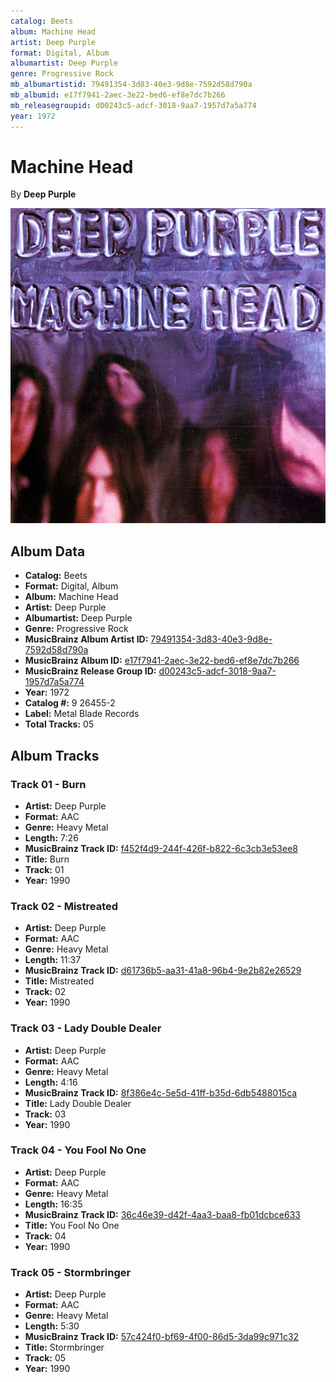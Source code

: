```yaml
---
catalog: Beets
album: Machine Head
artist: Deep Purple
format: Digital, Album
albumartist: Deep Purple
genre: Progressive Rock
mb_albumartistid: 79491354-3d83-40e3-9d8e-7592d58d790a
mb_albumid: e17f7941-2aec-3e22-bed6-ef8e7dc7b266
mb_releasegroupid: d00243c5-adcf-3018-9aa7-1957d7a5a774
year: 1972
---
```


# Machine Head

By **Deep Purple**

![](../../assets/beetscovers/Deep_Purple-Machine_Head.jpg)

## Album Data

- **Catalog:** Beets
- **Format:** Digital, Album
- **Album:** Machine Head
- **Artist:** Deep Purple
- **Albumartist:** Deep Purple
- **Genre:** Progressive Rock
- **MusicBrainz Album Artist ID:** [79491354-3d83-40e3-9d8e-7592d58d790a](https://musicbrainz.org/artist/79491354-3d83-40e3-9d8e-7592d58d790a)
- **MusicBrainz Album ID:** [e17f7941-2aec-3e22-bed6-ef8e7dc7b266](https://musicbrainz.org/release/e17f7941-2aec-3e22-bed6-ef8e7dc7b266)
- **MusicBrainz Release Group ID:** [d00243c5-adcf-3018-9aa7-1957d7a5a774](https://musicbrainz.org/release-group/d00243c5-adcf-3018-9aa7-1957d7a5a774)
- **Year:** 1972
- **Catalog #:** 9 26455-2
- **Label:** Metal Blade Records
- **Total Tracks:** 05

## Album Tracks

### Track 01 - Burn

- **Artist:** Deep Purple
- **Format:** AAC
- **Genre:** Heavy Metal
- **Length:** 7:26
- **MusicBrainz Track ID:** [f452f4d9-244f-426f-b822-6c3cb3e53ee8](https://musicbrainz.org/recording/f452f4d9-244f-426f-b822-6c3cb3e53ee8)
- **Title:** Burn
- **Track:** 01
- **Year:** 1990

### Track 02 - Mistreated

- **Artist:** Deep Purple
- **Format:** AAC
- **Genre:** Heavy Metal
- **Length:** 11:37
- **MusicBrainz Track ID:** [d61736b5-aa31-41a8-96b4-9e2b82e26529](https://musicbrainz.org/recording/d61736b5-aa31-41a8-96b4-9e2b82e26529)
- **Title:** Mistreated
- **Track:** 02
- **Year:** 1990

### Track 03 - Lady Double Dealer

- **Artist:** Deep Purple
- **Format:** AAC
- **Genre:** Heavy Metal
- **Length:** 4:16
- **MusicBrainz Track ID:** [8f386e4c-5e5d-41ff-b35d-6db5488015ca](https://musicbrainz.org/recording/8f386e4c-5e5d-41ff-b35d-6db5488015ca)
- **Title:** Lady Double Dealer
- **Track:** 03
- **Year:** 1990

### Track 04 - You Fool No One

- **Artist:** Deep Purple
- **Format:** AAC
- **Genre:** Heavy Metal
- **Length:** 16:35
- **MusicBrainz Track ID:** [36c46e39-d42f-4aa3-baa8-fb01dcbce633](https://musicbrainz.org/recording/36c46e39-d42f-4aa3-baa8-fb01dcbce633)
- **Title:** You Fool No One
- **Track:** 04
- **Year:** 1990

### Track 05 - Stormbringer

- **Artist:** Deep Purple
- **Format:** AAC
- **Genre:** Heavy Metal
- **Length:** 5:30
- **MusicBrainz Track ID:** [57c424f0-bf69-4f00-86d5-3da99c971c32](https://musicbrainz.org/recording/57c424f0-bf69-4f00-86d5-3da99c971c32)
- **Title:** Stormbringer
- **Track:** 05
- **Year:** 1990

